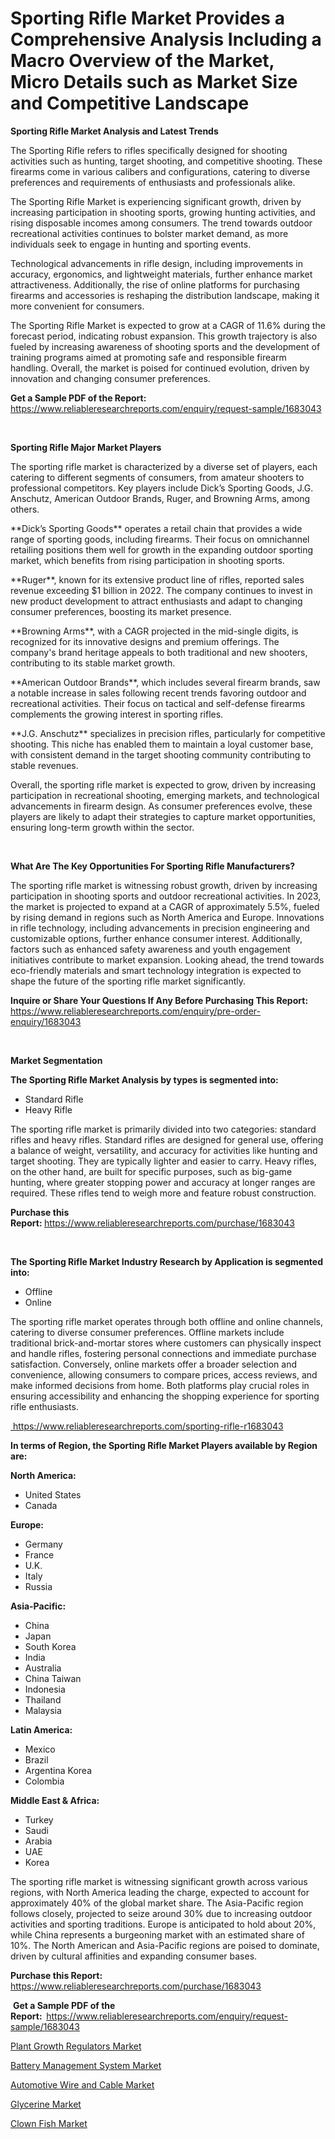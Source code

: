 <p><h1>Sporting Rifle Market Provides a Comprehensive Analysis Including a Macro Overview of the Market, Micro Details such as Market Size and Competitive Landscape</h1></p><p><strong>Sporting Rifle Market Analysis and Latest Trends</strong></p>
<p><p>The Sporting Rifle refers to rifles specifically designed for shooting activities such as hunting, target shooting, and competitive shooting. These firearms come in various calibers and configurations, catering to diverse preferences and requirements of enthusiasts and professionals alike. </p><p>The Sporting Rifle Market is experiencing significant growth, driven by increasing participation in shooting sports, growing hunting activities, and rising disposable incomes among consumers. The trend towards outdoor recreational activities continues to bolster market demand, as more individuals seek to engage in hunting and sporting events. </p><p>Technological advancements in rifle design, including improvements in accuracy, ergonomics, and lightweight materials, further enhance market attractiveness. Additionally, the rise of online platforms for purchasing firearms and accessories is reshaping the distribution landscape, making it more convenient for consumers. </p><p>The Sporting Rifle Market is expected to grow at a CAGR of 11.6% during the forecast period, indicating robust expansion. This growth trajectory is also fueled by increasing awareness of shooting sports and the development of training programs aimed at promoting safe and responsible firearm handling. Overall, the market is poised for continued evolution, driven by innovation and changing consumer preferences.</p></p>
<p><strong>Get a Sample PDF of the Report:&nbsp;</strong> <a href="https://www.reliableresearchreports.com/enquiry/request-sample/1683043?utm_campaign=1621&utm_medium=2&utm_source=Github&utm_content=ia&utm_term=15102024&utm_id=sporting-rifle">https://www.reliableresearchreports.com/enquiry/request-sample/1683043</a></p>
<p>&nbsp;</p>
<p><strong>Sporting Rifle Major Market Players</strong></p>
<p><p>The sporting rifle market is characterized by a diverse set of players, each catering to different segments of consumers, from amateur shooters to professional competitors. Key players include Dick’s Sporting Goods, J.G. Anschutz, American Outdoor Brands, Ruger, and Browning Arms, among others.</p><p>**Dick’s Sporting Goods** operates a retail chain that provides a wide range of sporting goods, including firearms. Their focus on omnichannel retailing positions them well for growth in the expanding outdoor sporting market, which benefits from rising participation in shooting sports.</p><p>**Ruger**, known for its extensive product line of rifles, reported sales revenue exceeding $1 billion in 2022. The company continues to invest in new product development to attract enthusiasts and adapt to changing consumer preferences, boosting its market presence.</p><p>**Browning Arms**, with a CAGR projected in the mid-single digits, is recognized for its innovative designs and premium offerings. The company's brand heritage appeals to both traditional and new shooters, contributing to its stable market growth.</p><p>**American Outdoor Brands**, which includes several firearm brands, saw a notable increase in sales following recent trends favoring outdoor and recreational activities. Their focus on tactical and self-defense firearms complements the growing interest in sporting rifles.</p><p>**J.G. Anschutz** specializes in precision rifles, particularly for competitive shooting. This niche has enabled them to maintain a loyal customer base, with consistent demand in the target shooting community contributing to stable revenues.</p><p>Overall, the sporting rifle market is expected to grow, driven by increasing participation in recreational shooting, emerging markets, and technological advancements in firearm design. As consumer preferences evolve, these players are likely to adapt their strategies to capture market opportunities, ensuring long-term growth within the sector.</p></p>
<p>&nbsp;</p>
<p><strong>What Are The Key Opportunities For Sporting Rifle Manufacturers?</strong></p>
<p><p>The sporting rifle market is witnessing robust growth, driven by increasing participation in shooting sports and outdoor recreational activities. In 2023, the market is projected to expand at a CAGR of approximately 5.5%, fueled by rising demand in regions such as North America and Europe. Innovations in rifle technology, including advancements in precision engineering and customizable options, further enhance consumer interest. Additionally, factors such as enhanced safety awareness and youth engagement initiatives contribute to market expansion. Looking ahead, the trend towards eco-friendly materials and smart technology integration is expected to shape the future of the sporting rifle market significantly.</p></p>
<p><strong>Inquire or Share Your Questions If Any Before Purchasing This Report:</strong> <a href="https://www.reliableresearchreports.com/enquiry/pre-order-enquiry/1683043?utm_campaign=1621&utm_medium=2&utm_source=Github&utm_content=ia&utm_term=15102024&utm_id=sporting-rifle">https://www.reliableresearchreports.com/enquiry/pre-order-enquiry/1683043</a></p>
<p>&nbsp;</p>
<p><strong>Market Segmentation</strong></p>
<p><strong>The Sporting Rifle Market Analysis by types is segmented into:</strong></p>
<p><ul><li>Standard Rifle</li><li>Heavy Rifle</li></ul></p>
<p><p>The sporting rifle market is primarily divided into two categories: standard rifles and heavy rifles. Standard rifles are designed for general use, offering a balance of weight, versatility, and accuracy for activities like hunting and target shooting. They are typically lighter and easier to carry. Heavy rifles, on the other hand, are built for specific purposes, such as big-game hunting, where greater stopping power and accuracy at longer ranges are required. These rifles tend to weigh more and feature robust construction.</p></p>
<p><strong>Purchase this Report:&nbsp;</strong><a href="https://www.reliableresearchreports.com/purchase/1683043?utm_campaign=1621&utm_medium=2&utm_source=Github&utm_content=ia&utm_term=15102024&utm_id=sporting-rifle">https://www.reliableresearchreports.com/purchase/1683043</a></p>
<p>&nbsp;</p>
<p><strong>The Sporting Rifle Market Industry Research by Application is segmented into:</strong></p>
<p><ul><li>Offline</li><li>Online</li></ul></p>
<p><p>The sporting rifle market operates through both offline and online channels, catering to diverse consumer preferences. Offline markets include traditional brick-and-mortar stores where customers can physically inspect and handle rifles, fostering personal connections and immediate purchase satisfaction. Conversely, online markets offer a broader selection and convenience, allowing consumers to compare prices, access reviews, and make informed decisions from home. Both platforms play crucial roles in ensuring accessibility and enhancing the shopping experience for sporting rifle enthusiasts.</p></p>
<p><a href="https://www.reliableresearchreports.com/sporting-rifle-r1683043?utm_campaign=1621&utm_medium=2&utm_source=Github&utm_content=ia&utm_term=15102024&utm_id=sporting-rifle">&nbsp;https://www.reliableresearchreports.com/sporting-rifle-r1683043</a></p>
<p><strong>In terms of Region, the Sporting Rifle Market Players available by Region are:</strong></p>
<p>
    <p> <strong> North America: </strong>
        <ul>
            <li>United States</li>
            <li>Canada</li>
        </ul>
        </p> 
    <p> <strong> Europe: </strong>
        <ul>
            <li>Germany</li>
            <li>France</li>
            <li>U.K.</li>
            <li>Italy</li>
            <li>Russia</li>
        </ul>
        </p> 
    <p> <strong> Asia-Pacific: </strong>
        <ul>
            <li>China</li>
            <li>Japan</li>
            <li>South Korea</li>
            <li>India</li>
            <li>Australia</li>
            <li>China Taiwan</li>
            <li>Indonesia</li>
            <li>Thailand</li>
            <li>Malaysia</li>
        </ul>
        </p> 
    <p> <strong> Latin America: </strong>
        <ul>
            <li>Mexico</li>
            <li>Brazil</li>
            <li>Argentina Korea</li>
            <li>Colombia</li>
        </ul>
        </p> 
    <p> <strong> Middle East & Africa: </strong>
        <ul>
            <li>Turkey</li>
            <li>Saudi</li>
            <li>Arabia</li>
            <li>UAE</li>
            <li>Korea</li>
        </ul>
    </p>
    </p>
<p><p>The sporting rifle market is witnessing significant growth across various regions, with North America leading the charge, expected to account for approximately 40% of the global market share. The Asia-Pacific region follows closely, projected to seize around 30% due to increasing outdoor activities and sporting traditions. Europe is anticipated to hold about 20%, while China represents a burgeoning market with an estimated share of 10%. The North American and Asia-Pacific regions are poised to dominate, driven by cultural affinities and expanding consumer bases.</p></p>
<p><strong>Purchase this Report: </strong><a href="https://www.reliableresearchreports.com/purchase/1683043?utm_campaign=1621&utm_medium=2&utm_source=Github&utm_content=ia&utm_term=15102024&utm_id=sporting-rifle">https://www.reliableresearchreports.com/purchase/1683043</a></p>
<p>&nbsp;<strong>Get a Sample PDF of the Report:&nbsp;&nbsp;</strong><a href="https://www.reliableresearchreports.com/enquiry/request-sample/1683043?utm_campaign=1621&utm_medium=2&utm_source=Github&utm_content=ia&utm_term=15102024&utm_id=sporting-rifle">https://www.reliableresearchreports.com/enquiry/request-sample/1683043</a></p>
<p><strong></strong></p>
<p><p><a href="https://www.linkedin.com/pulse/global-plant-growth-regulators-market-pulse-trends-analysis-5wxae?utm_campaign=1621&utm_medium=2&utm_source=Github&utm_content=ia&utm_term=15102024&utm_id=sporting-rifle">Plant Growth Regulators Market</a></p><p><a href="https://www.linkedin.com/pulse/driving-forces-global-battery-management-system-market-trends-na92e?utm_campaign=1621&utm_medium=2&utm_source=Github&utm_content=ia&utm_term=15102024&utm_id=sporting-rifle">Battery Management System Market</a></p><p><a href="https://www.linkedin.com/pulse/market-forecasting-change-global-automotive-wire-cable-kr49e?utm_campaign=1621&utm_medium=2&utm_source=Github&utm_content=ia&utm_term=15102024&utm_id=sporting-rifle">Automotive Wire and Cable Market</a></p><p><a href="https://www.linkedin.com/pulse/glycerine-market-evolution-future-outlook-forecasting-industry-xncuc?utm_campaign=1621&utm_medium=2&utm_source=Github&utm_content=ia&utm_term=15102024&utm_id=sporting-rifle">Glycerine Market</a></p><p><a href="https://www.linkedin.com/pulse/clown-fish-market-evolution-global-trends-regional-dynamics-eqe6e?utm_campaign=1621&utm_medium=2&utm_source=Github&utm_content=ia&utm_term=15102024&utm_id=sporting-rifle">Clown Fish Market</a></p></p>